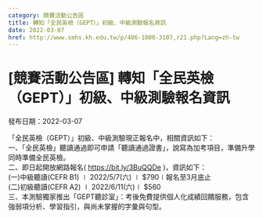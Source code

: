 ```yaml
---
category: 競賽活動公告區
title: 轉知「全民英檢（GEPT）」初級、中級測驗報名資訊
date: 2022-03-07
href: http://www.smhs.kh.edu.tw/p/406-1000-3107,r21.php?Lang=zh-tw
---
```


# [競賽活動公告區] 轉知「全民英檢（GEPT）」初級、中級測驗報名資訊

發布日期：2022-03-07

「全民英檢（GEPT）」初級、中級測驗現正報名中，相關資訊如下：  
一、「全民英檢」聽讀通過即可申請「聽讀通過證書」，說寫為加考項目，準備升學同時準備全民英檢。  
二、即日起開放網路報名( https://bit.ly/3BuQQDe )，資訊如下：  
(一)中級聽讀(CEFR B1) ∣ 2022/5/7(六) ∣ $790∣報名至3月底止  
(二)初級聽讀(CEFR A2) ∣ 2022/6/11(六)∣ $560  
三、本測驗獨家推出「GEPT聽診室」：考後免費提供個人化成績回饋服務，包含強弱項分析、學習指引，與尚未掌握的字彙與句型。

